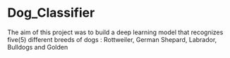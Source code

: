 # Dog_Classifier
The aim of this project was to build a deep learning model that recognizes five(5) different breeds of dogs : Rottweiler, German Shepard, Labrador, Bulldogs and Golden
